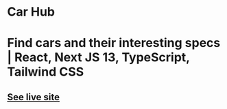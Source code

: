 # Car Hub

# Find cars and their interesting specs | React, Next JS 13, TypeScript, Tailwind CSS

## [See live site](https://car-hub-gray.vercel.app/)
